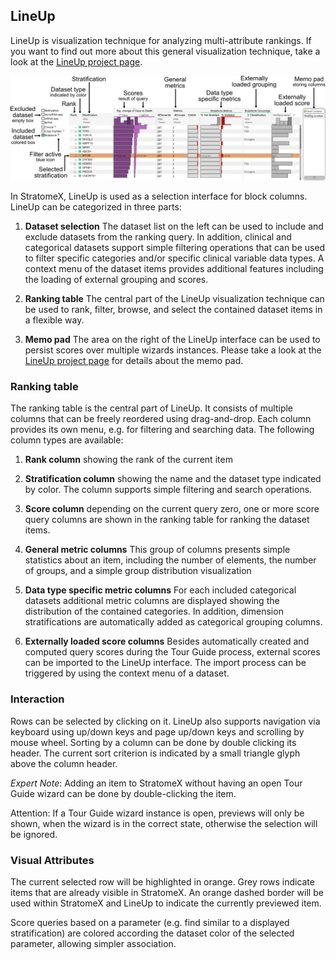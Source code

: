 ## LineUp
LineUp is visualization technique for analyzing multi-attribute rankings. If you want to find out more about this general visualization technique, take a look at the [LineUp project page](http://lineup.caledydo.org). 

![](i/lineup_explained.png "explanation of the LineUp interface used in Caleydo")

In StratomeX, LineUp is used as a selection interface for block columns. LineUp can be categorized in three parts: 

1. **Dataset selection** 
   The dataset list on the left can be used to include and exclude datasets from the ranking query. In addition, clinical and categorical datasets support simple filtering operations that can be used to filter specific categories and/or specific clinical variable data types. A context menu of the dataset items provides additional features including the loading of external grouping and scores.

2. **Ranking table** 
   The central part of the LineUp visualization technique can be used to rank, filter, browse, and select the contained dataset items in a flexible way.

3. **Memo pad** 
   The area on the right of the LineUp interface can be used to persist scores over multiple wizards instances. Please take a look at the [LineUp project page](http://lineup.caledydo.org) for details about the memo pad.
   
### Ranking table
The ranking table is the central part of LineUp. It consists of multiple columns that can be freely reordered using drag-and-drop. Each column provides its own menu, e.g. for filtering and searching data. The following column types are available:

1. **Rank column** 
  showing the rank of the current item

2. **Stratification column** 
  showing the name and the dataset type indicated by color. The column supports simple filtering and search operations.

3. **Score column** 
  depending on the current query zero, one or more score query columns are shown in the ranking table for ranking the dataset items.

4. **General metric columns** 
  This group of columns presents simple statistics about an item, including the number of elements, the number of groups, and a simple group distribution visualization

5. **Data type specific metric columns** 
  For each included categorical datasets additional metric columns are displayed showing the distribution of the contained categories. In addition, dimension stratifications are automatically added as categorical grouping columns.

6. **Externally loaded score columns** 
  Besides automatically created and computed query scores during the Tour Guide process, external scores can be imported to the LineUp interface. The import process can be triggered by using the context menu of a dataset. 

### Interaction
Rows can be selected by clicking on it. LineUp also supports navigation via keyboard using up/down keys and page up/down keys and scrolling by mouse wheel. Sorting by a column can be done by double clicking its header. The current sort criterion is indicated by a small triangle glyph above the column header. 

*Expert Note*: Adding an item to StratomeX without having an open Tour Guide wizard can be done by double-clicking the item.

Attention: If a Tour Guide wizard instance is open, previews will only be shown, when the wizard is in the correct state, otherwise the selection will be ignored. 

### Visual Attributes
The current selected row will be highlighted in orange. Grey rows indicate items that are already visible in StratomeX. An orange dashed border will be used within StratomeX and LineUp to indicate the currently previewed item. 

Score queries based on a parameter (e.g. find similar to a displayed stratification) are colored according the dataset color of the selected parameter, allowing simpler association.
